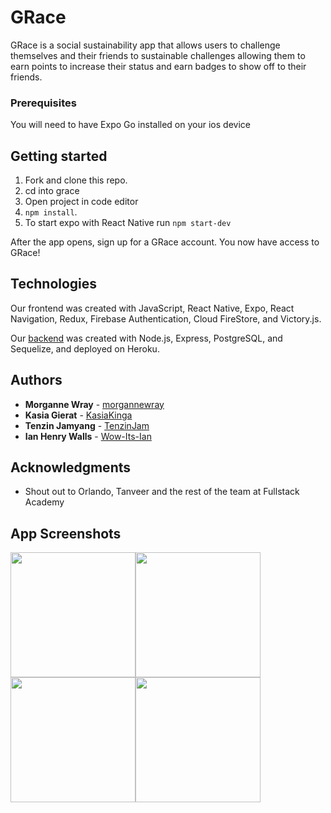 # GRace

GRace is a social sustainability app that allows users to challenge themselves and their friends to sustainable challenges allowing them to earn points to increase their status and earn badges to show off to their friends. 

### Prerequisites

You will need to have Expo Go installed on your ios device 

## Getting started

1. Fork and clone this repo.
2. cd into grace
3. Open project in code editor
3. `npm install`.
4. To start expo with React Native run `npm start-dev`

After the app opens, sign up for a GRace account. You now have access to GRace!


## Technologies
Our frontend was created with JavaScript, React Native, Expo, React Navigation, Redux, Firebase Authentication, Cloud FireStore, and Victory.js.


Our [backend](https://github.com/async-awaitress/grace-backend/) was created with Node.js, Express, PostgreSQL, and Sequelize, and deployed on Heroku.


## Authors

* **Morganne Wray** - [morgannewray](https://github.com/morgannewray)
* **Kasia Gierat** - [KasiaKinga](https://github.com/KasiaKinga)
* **Tenzin Jamyang** - [TenzinJam](https://github.com/TenzinJam)
* **Ian Henry Walls** - [Wow-Its-Ian](https://github.com/Wow-Its-Ian)


## Acknowledgments

* Shout out to Orlando, Tanveer and the rest of the team at Fullstack Academy 

## App Screenshots
<img src="https://user-images.githubusercontent.com/67336130/108130571-dfa09c80-707d-11eb-8815-c7d91f5ffc66.PNG" width="200" /><img src="https://user-images.githubusercontent.com/67336130/108130615-edeeb880-707d-11eb-8716-a79ff2ceddcc.PNG" width="200" /><img src="https://user-images.githubusercontent.com/67336130/108130593-e7604100-707d-11eb-85d8-e77320e4e918.PNG" width="200" /><img src="https://user-images.githubusercontent.com/67336130/108130603-eaf3c800-707d-11eb-90c0-ae7f7b862c29.PNG" width="200" />



